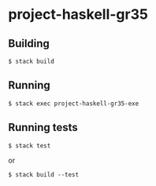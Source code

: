 # project-haskell-gr35

## Building
```
$ stack build
```

## Running 
```
$ stack exec project-haskell-gr35-exe
```

## Running tests
```
$ stack test
```
or
```
$ stack build --test
```